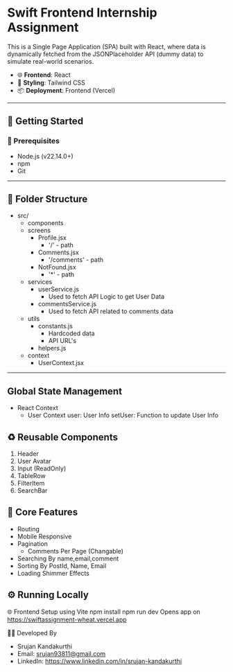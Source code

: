
# Swift Frontend Internship Assignment


This is a Single Page Application (SPA) built with React, where data is dynamically fetched from the JSONPlaceholder API (dummy data) to simulate real-world scenarios.

- 🌐 **Frontend**: React
- 🎨 **Styling**: Tailwind CSS
- 📦 **Deployment**:  Frontend (Vercel)

---

## 🚀 Getting Started

### 🔧 Prerequisites

- Node.js (v22.14.0+)
- npm
- Git

---

## 📁 Folder Structure



 - src/
   - components
   - screens
     - Profile.jsx
        - '/' - path
     - Comments.jsx
        - '/comments' - path
     - NotFound.jsx
        - '*' - path
   - services
     - userService.js
        - Used to fetch API Logic to get User Data
     - commentsService.js
        - Used to fetch API related to comments data
   - utils
     - constants.js 
        - Hardcoded data
        - API URL's
     - helpers.js
   - context
     - UserContext.jsx
        

---

## Global State Management

- React Context
    - User Context
        user: User Info
        setUser: Function to update User Info


## ♻️ Reusable Components

1) Header
2) User Avatar
3) Input (ReadOnly)
4) TableRow
5) FilterItem
6) SearchBar

## 🧩 Core Features

- Routing
- Mobile Responsive
- Pagination
    - Comments Per Page (Changable)
- Searching By name,email,comment
- Sorting By PostId, Name, Email
- Loading Shimmer Effects


## ⚙️ Running Locally


🌐 Frontend Setup using Vite
npm install
npm run dev
Opens app on https://swiftassignment-wheat.vercel.app



👨‍🎓 Developed By
- Srujan Kandakurthi
- Email: srujan93811@gmail.com
- LinkedIn: https://www.linkedin.com/in/srujan-kandakurthi